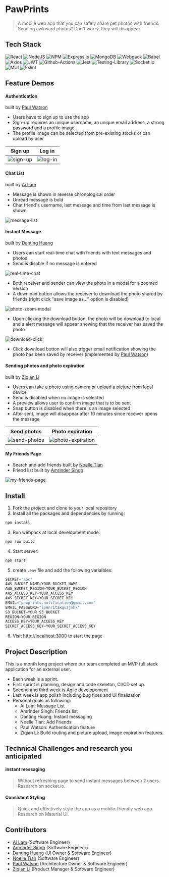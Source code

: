 # PawPrints

> A mobile web app that you can safely share pet photos with friends. Sending awkward photos? Don't worry, they will disappear.

## Tech Stack

![React](https://img.shields.io/badge/react-%2320232a.svg?style=for-the-badge&logo=react&logoColor=%2361DAFB)
![NodeJS](https://img.shields.io/badge/node.js-6DA55F?style=for-the-badge&logo=node.js&logoColor=white)
![NPM](https://img.shields.io/badge/NPM-%23000000.svg?style=for-the-badge&logo=npm&logoColor=white)
![Express.js](https://img.shields.io/badge/express.js-%23404d59.svg?style=for-the-badge&logo=express&logoColor=%2361DAFB)
![MongoDB](https://img.shields.io/badge/MongoDB-%234ea94b.svg?style=for-the-badge&logo=mongodb&logoColor=white)
![Webpack](https://img.shields.io/badge/webpack-%238DD6F9.svg?style=for-the-badge&logo=webpack&logoColor=black)
![Babel](https://img.shields.io/badge/Babel-F9DC3e?style=for-the-badge&logo=babel&logoColor=black)
![Axios](https://img.shields.io/badge/Axios-5A29E4?style=for-the-badge&logo=axios&logoColor=white)
![JWT](https://img.shields.io/badge/JSON%20Web%20Tokens-000000?style=for-the-badge&logo=JSON-Web-Tokens&logoColor=white)
![Github-Actions](https://img.shields.io/badge/Github%20Actions-2088FF?style=for-the-badge&logo=Github-Actions&logoColor=white)
![Jest](https://img.shields.io/badge/-jest-%23C21325?style=for-the-badge&logo=jest&logoColor=white)
![Testing-Library](https://img.shields.io/badge/-Testing%20Library-%23E33332?style=for-the-badge&logo=testing-library&logoColor=white)
![Socket.io](https://img.shields.io/badge/Socket.io-fff.svg?style=for-the-badge&logo=Socket.io&logoColor=black)
![MUI](https://img.shields.io/badge/MUI-007FFF.svg?style=for-the-badge&logo=MUI&logoColor=white)
![Eslint](https://img.shields.io/badge/Eslint-E6E6FA?style=for-the-badge&logo=eslint&logoColor=4B32C3)

## Feature Demos

#### Authentication
built by [Paul Watson](https://github.com/pewiii)
- Users have to sign up to use the app
- Sign-up requires an unique username, an unique email address, a strong password and a profile image
- The profile image can be selected from pre-existing stocks or can upload by user

Sign up | Log in
--- | ---
![sign-up](https://media.giphy.com/media/0fJyQUXHr5aGoLYNOs/giphy.gif) | ![log-in](https://media.giphy.com/media/FVAakof3JFgvR3tAXO/giphy.gif)

#### Chat List
built by [Ai Lam](https://github.com/ai-lam)
- Message is shown in reverse chronological order
- Unread message is bold
- Chat friend's username, last message and time from last message is shown

![message-list](https://media.giphy.com/media/wWmXWF6rmKnFcrJIuu/giphy.gif)


#### Instant Message 
built by [Danting Huang](https://github.com/sdhlyhb)

- Users can start real-time chat with friends with text messages and photos
- Send is disable if no message is entered

![real-time-chat](https://media.giphy.com/media/0nhZu8giRi85fWtgyu/giphy-downsized-large.gif "real-time-chat")
- Both receiver and sender can view the photo in a modal for a zoomed version
- A download button allows the receiver to download the photo shared by friends (right click "save image as..." option is disabled)

![photo-zoom-modal](https://media.giphy.com/media/UgzIF9HgOsB049S9OO/giphy.gif "photo-zoom-modal")
- Upon clicking the download button, the photo will be download to local and a alert message will appear showing that the receiver has saved the photo

![download-click](https://media.giphy.com/media/2bWziGFUaFiSP288Ab/giphy.gif "download-click")
- Click download button will also trigger email notification showing the photo has been saved by receiver (implemented by [Paul Watson](https://github.com/pewiii))  

#### Sending photos and photo expiration
built by [Ziqian Li](https://github.com/zxl3269117)

- Users can take a photo using camera or upload a picture from local device
- Send is disabled when no image is selected
- A preview allows user to confirm image that is to be sent
- Snap button is disabled when there is an image selected
- After sent, image will disappear after 10 minutes since receiver opens the message

Send photos | Photo expiration
--- | ---
![send-photos](https://media.giphy.com/media/ovnEGJHbQ9qR56Y3cy/giphy.gif "Send photos") | ![photo-expiration](https://media.giphy.com/media/CTXZt7JE8CoPpvRT4c/giphy.gif "Photo expiration")

#### My Friends Page
- Search and add friends built by [Noelle Tian](https://github.com/nuot)
- Friend list built by [Amrinder Singh](https://github.com/amrinder1650)

![my-friends-page](https://media.giphy.com/media/3ebHmX8BLIEEswus11/giphy.gif)

## Install

1. Fork the project and clone to your local repository
2. Install all the packages and dependencies by running:

```jsx
npm install
```

3. Run webpack at local development mode:

```jsx
npm run build
```

4. Start server:

```jsx
npm start
```

5. create `.env` file and add the following varialbles:
```jsx
SECRET="abc"
AWS_BUCKET_NAME=YOUR_BUCKET_NAME
AWS_BUCKET_REGION=YOUR_BUCKET_REGION
AWS_ACCESS_KEY=YOUR_ACCESS_KEY
AWS_SECRET_KEY=YOUR_SECRET_KEY
EMAIL="pawprints.notification@gmail.com"
EMAIL_PASSWORD="lpenritakquzjohk"
S3_BUCKET=YOUR_S3_BUCKET
REGION=YOUR_REGION
ACCESS_KEY=YOUR_ACCESS_KEY
SECRET_ACCESS_KEY=YOUR_SECRET_ACCESS_KEY
```
6. Visit [http://localhost:3000](http://localhost:3000) to start the page

## Project Description

This is a month long project where our team completed an MVP full stack application for an external user.

- Each week is a sprint.
- First sprint is planning, design and code skeleton, CI/CD set up.
- Second and third week is Agile developement
- Last week is app polish including bug fixes and UI finalization
- Personal goals as following:
  - Ai Lam: Message List
  - Amrinder Singh: Friends list
  - Danting Huang: Instant messaging
  - Noelle Tian: Add Friends
  - Paul Watson: Authentication feature
  - Ziqian Li: Build routing and picture upload, image expiration features.

## Technical Challenges and research you anticipated

#### instant messaging

> Without refreshing page to send instant messages between 2 users. Research on socket.io.

#### Consistent Styling

> Quick and effectively style the app as a mobile-friendly web app. Research on Material UI.

## Contributors

- [Ai Lam](https://github.com/ai-lam) (Software Engineer)
- [Amrinder Singh](https://github.com/amrinder1650) (Software Engineer)
- [Danting Huang](https://github.com/sdhlyhb) (UI Owner & Software Engineer)
- [Noelle Tian](https://github.com/nuot) (Software Engineer)
- [Paul Watson](https://github.com/pewiii) (Architecture Owner & Software Engineer)
- [Ziqian Li](https://github.com/zxl3269117) (Product Manager & Software Engineer)
